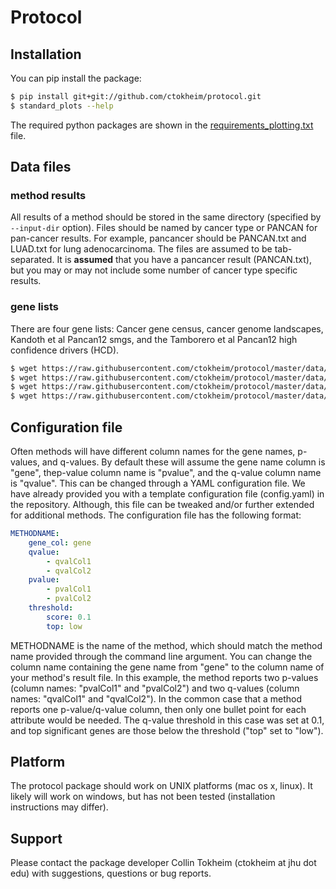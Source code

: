 # Protocol

## Installation

You can pip install the package:

```bash
$ pip install git+git://github.com/ctokheim/protocol.git
$ standard_plots --help
```

The required python packages are shown in the [requirements_plotting.txt](https://github.com/ctokheim/protocol/blob/master/requirements_plotting.txt) file.

## Data files

### method results

All results of a method should be stored in the same directory (specified by `--input-dir` option). Files should be named by cancer type or PANCAN for pan-cancer results. For example, pancancer should be PANCAN.txt and LUAD.txt for lung adenocarcinoma. The files are assumed to be tab-separated. It is **assumed** that you have a pancancer result (PANCAN.txt), but you may or may not include some number of cancer type specific results.

### gene lists

There are four gene lists: Cancer gene census, cancer genome landscapes, Kandoth et al Pancan12 smgs, and the Tamborero et al Pancan12 high confidence drivers (HCD). 

```bash
$ wget https://raw.githubusercontent.com/ctokheim/protocol/master/data/Census_allSat%20Jan%20%207%2018-57-49%202017.tsv
$ wget https://raw.githubusercontent.com/ctokheim/protocol/master/data/cancer_genome_landscapes.txt
$ wget https://raw.githubusercontent.com/ctokheim/protocol/master/data/hcd_pancan12.txt
$ wget https://raw.githubusercontent.com/ctokheim/protocol/master/data/kandoth_pancan12_smgs.txt
```

## Configuration file

Often methods will have different column names for the gene names, p-values, and q-values. By default these will assume the gene name column is "gene", thep-value column name is "pvalue", and the q-value column name is "qvalue". This can be changed through a YAML configuration file. We have already provided you with a template configuration file (config.yaml) in the repository. Although, this file can be tweaked and/or further extended for additional methods. The configuration file has the following format:

```yaml
METHODNAME:
    gene_col: gene
    qvalue:
        - qvalCol1
        - qvalCol2
    pvalue:
        - pvalCol1
        - pvalCol2
    threshold:
        score: 0.1
        top: low
```

METHODNAME is the name of the method, which should match the method name provided through the command line argument. You can change the column name containing the gene name from "gene" to the column name of your method's result file. In this example, the method reports two p-values (column names: "pvalCol1" and "pvalCol2") and two q-values (column names: "qvalCol1" and "qvalCol2"). In the common case that a method reports one p-value/q-value column, then only one bullet point for each attribute would be needed. The q-value threshold in this case was set at 0.1, and top significant genes are those below the threshold ("top" set to "low").

## Platform

The protocol package should work on UNIX platforms (mac os x, linux). It likely will work on windows, but has not been tested (installation instructions may differ).

## Support

Please contact the package developer Collin Tokheim (ctokheim at jhu dot edu) with suggestions, questions or bug reports.
